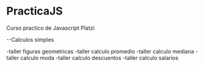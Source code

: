 # PracticaJS

Curso practico de Javascript Platzi

--Calculos simples

-taller figuras geometricas
-taller calculo promedio
-taller calculo mediana
-taller calculo moda
-taller calculo descuentos
-taller calculo salarios